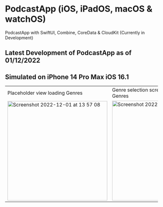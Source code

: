# PodcastApp (iOS, iPadOS, macOS & watchOS)
PodcastApp with SwiftUI, Combine, CoreData &amp; CloudKit (Currently in Development)

## Latest Development of PodcastApp as of 01/12/2022

## Simulated on iPhone 14 Pro Max iOS 16.1

<table>
  <tr>
    <td>Placeholder view loading Genres</td>
    <td>Genre selection screen successfully loaded Genres</td>
  </tr>
  <tr>
    <td><img width="329" alt="Screenshot 2022-12-01 at 13 57 08" src="https://user-images.githubusercontent.com/91268094/205089161-8c520825-2983-4810-85ea-528dbc69cf86.png"></td>
    <td><img width="330" alt="Screenshot 2022-12-01 at 14 01 35" src="https://user-images.githubusercontent.com/91268094/205089174-a97452ff-64f2-40ae-b4fc-b10919162e7f.png"></td>
  </tr>
 </table>
 


